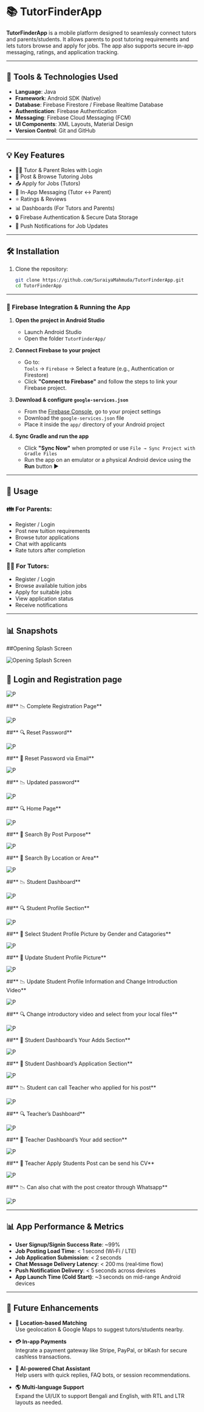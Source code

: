 # 📚 TutorFinderApp

**TutorFinderApp** is a mobile platform designed to seamlessly connect tutors and parents/students. It allows parents to post tutoring requirements and lets tutors browse and apply for jobs. The app also supports secure in-app messaging, ratings, and application tracking.

---

## 🧰 Tools & Technologies Used

- **Language**: Java  
- **Framework**: Android SDK (Native)  
- **Database**: Firebase Firestore / Firebase Realtime Database  
- **Authentication**: Firebase Authentication  
- **Messaging**: Firebase Cloud Messaging (FCM)  
- **UI Components**: XML Layouts, Material Design  
- **Version Control**: Git and GitHub  

---

## 💡 Key Features

- 👨‍🏫 Tutor & Parent Roles with Login
- 📝 Post & Browse Tutoring Jobs
- 📤 Apply for Jobs (Tutors)
- 💬 In-App Messaging (Tutor ↔ Parent)
- ⭐ Ratings & Reviews
- 📊 Dashboards (For Tutors and Parents)
- 🔒 Firebase Authentication & Secure Data Storage
- 🔔 Push Notifications for Job Updates

---

## 🛠️ Installation

1. Clone the repository:
   ```bash
   git clone https://github.com/SuraiyaMahmuda/TutorFinderApp.git
   cd TutorFinderApp

---

### 🔌 Firebase Integration & Running the App

1. **Open the project in Android Studio**  
   - Launch Android Studio  
   - Open the folder `TutorFinderApp/`

2. **Connect Firebase to your project**  
   - Go to:  
     `Tools` → `Firebase` → Select a feature (e.g., Authentication or Firestore)  
   - Click **"Connect to Firebase"** and follow the steps to link your Firebase project.

3. **Download & configure `google-services.json`**  
   - From the [Firebase Console](https://console.firebase.google.com/), go to your project settings  
   - Download the `google-services.json` file  
   - Place it inside the `app/` directory of your Android project

4. **Sync Gradle and run the app**  
   - Click **"Sync Now"** when prompted or use `File → Sync Project with Gradle Files`  
   - Run the app on an emulator or a physical Android device using the **Run** button ▶️

---

## 🔧 Usage

### 👪 For Parents:
- Register / Login
- Post new tuition requirements
- Browse tutor applications
- Chat with applicants
- Rate tutors after completion

### 👨‍🏫 For Tutors:
- Register / Login
- Browse available tuition jobs
- Apply for suitable jobs
- View application status
- Receive notifications

---

## 📊 Snapshots

##Opening Splash Screen

![Opening Splash Screen](images/Opening_splash_screen.jpg)

## 🔄 Login and Registration page

![P](Login_and_egistration_page.png)

##** 📉 Complete Registration Page**

![P](Complete_registration_page.png)

##** 🔍 Reset Password**

![P](Reset_password.png)

##** 📂 Reset Password via Email**

![P](Reset_password_via_email.png)

##** 📉 Updated password**

![P](Updated_password.png)

##** 🔍 Home Page**

![P](Home_page7.png)

##** 📂 Search By Post Purpose**

![P](Search_by_post_purpose.png)

##** 🔄 Search By Location or Area**

![P](Search_by_location_or_area.png)

##** 📉 Student Dashboard**

![P](ml6.png)

##** 🔍 Student Profile Section**

![P](ml7.png)

##** 📂 Select Student Profile Picture by Gender and Catagories**

![P](!Opening_splash_screen.png)

##** 🔄 Update Student Profile Picture**

![P](ml2.png)

##** 📉 Update Student Profile Information and Change Introduction Video**

![P](ml6.png)

##** 🔍 Change introductory video and select from your local files**

![P](Change_introductory_video_and_select_from_your_local_files.png)

##** 📂 Student Dashboard’s Your Adds Section**

![P](Student_Dashboard’s_Your_adds_section.png)

##** 🔄 Student Dashboard’s Application Section**

![P](Student_Dashboard’s_Application_Section.png)

##** 📉 Student can call Teacher who applied for his post**

![P](ml6.png)

##** 🔍 Teacher’s Dashboard**

![P](Teacher’s_Dashboard.png)

##** 📂 Teacher Dashboard’s Your add section**

![P](Teacher_Dashboard’s_Your_add_section.png)

##** 🔄 Teacher Apply Students Post can be send his CV**

![P](Teacher_Apply_Students_Post_can_be_send_his_cv.png)

##** 📉 Can also chat with the post creator through Whatsapp**

![P](Can_also_chat_with_the_post_creator_through_Whatsapp.png)

---

## 📊 App Performance & Metrics

- **User Signup/Signin Success Rate**: ~99%  
- **Job Posting Load Time**: < 1 second (Wi‑Fi / LTE)  
- **Job Application Submission**: < 2 seconds  
- **Chat Message Delivery Latency**: < 200 ms (real‑time flow)  
- **Push Notification Delivery**: < 5 seconds across devices  
- **App Launch Time (Cold Start)**: ~3 seconds on mid-range Android devices  

---

## 🚀 Future Enhancements

- **📍 Location-based Matching**  
  Use geolocation & Google Maps to suggest tutors/students nearby.

- **💳 In-app Payments**  
  Integrate a payment gateway like Stripe, PayPal, or bKash for secure cashless transactions.

- **🧰 AI-powered Chat Assistant**  
  Help users with quick replies, FAQ bots, or session recommendations.

- **🌎 Multi-language Support**  
  Expand the UI/UX to support Bengali and English, with RTL and LTR layouts as needed.
   
